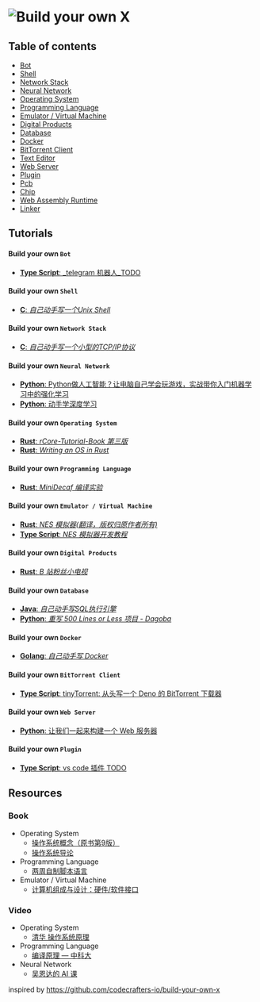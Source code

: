 # ![Build your own X](https://github.com/codecrafters-io/build-your-own-x/raw/master/feynman.png)

## Table of contents

* [Bot](#build-your-own-bot)
* [Shell](#build-your-own-shell)
* [Network Stack](#build-your-own-network-stack)
* [Neural Network](#build-your-own-neural-network)
* [Operating System](#build-your-own-operating-system)
* [Programming Language](#build-your-own-programming-language)
* [Emulator / Virtual Machine](#build-your-own-emulator--virtual-machine)
* [Digital Products](#build-your-own-digital-products)
* [Database](#build-your-own-database)
* [Docker](#build-your-own-docker)
* [BitTorrent Client](#build-your-own-bittorrent-client)
* [Text Editor](#build-your-own-text-editor)
* [Web Server](#build-your-own-web-server)
* [Plugin](#build-your-own-plugin)
* [Pcb](#build-your-own-pcb)
* [Chip](#build-your-own-chip)
* [Web Assembly Runtime](#build-your-own-webassembly-runtime)
* [Linker](#build-your-own-linker)

## Tutorials

#### Build your own `Bot`

* [**Type Script**: _telegram 机器人_TODO ](https://blog.buhe.dev/telegram-bot)

#### Build your own `Shell`

* [**C**: _自己动手写一个Unix Shell_](https://www.jxtxzzw.com/archives/3717)

#### Build your own `Network Stack`

* [**C**: _自己动手写一个小型的TCP/IP协议_](https://blog.csdn.net/clrmas/article/details/52843350)

#### Build your own `Neural Network`

* [**Python**:  Python做人工智能？让电脑自己学会玩游戏，实战带你入门机器学习中的强化学习](https://cloud.tencent.com/developer/article/1871200)
* [**Python**:  动手学深度学习](http://zh.gluon.ai/index.html)

#### Build your own `Operating System`

* [**Rust**: _rCore-Tutorial-Book 第三版_](https://rcore-os.github.io/rCore-Tutorial-Book-v3/index.html)
* [**Rust**: _Writing an OS in Rust_](https://os.phil-opp.com/zh-CN/)

#### Build your own `Programming Language`

* [**Rust**: _MiniDecaf 编译实验_](https://decaf-lang.github.io/minidecaf-tutorial/)

#### Build your own `Emulator / Virtual Machine`
* [**Rust**: _NES 模拟器(翻译，版权归原作者所有)_](https://blog.buhe.dev/nes)
* [**Type Script**: _NES 模拟器开发教程_](https://www.jianshu.com/p/d12426ebc2cb)

#### Build your own `Digital Products`

* [**Rust**: _B 站粉丝小电视_](https://blog.buhe.dev/b)

#### Build your own `Database`
* [**Java**: _自己动手写SQL执行引擎_](https://github.com/alchemystar/Freedom)
* [**Python**: _重写 500 Lines or Less 项目 - Dagoba_](https://shuhari.dev/blog/2022/02/500lines-rewrite-dagoba)

#### Build your own `Docker`
* [**Golang**: _自己动手写 Docker_](https://xie.infoq.cn/article/a34a85843a8d87b8044a05cbe)

#### Build your own `BitTorrent Client`
* [**Type Script**: tinyTorrent: 从头写一个 Deno 的 BitTorrent 下载器 ](https://cjting.me/2020/10/31/tinytorrent-a-deno-bt-downloader/)

#### Build your own `Web Server`
* [**Python**: 让我们一起来构建一个 Web 服务器 ](https://mozillazg.com/2015/06/let-us-build-a-web-server-part-1-zh-cn.html)

#### Build your own `Plugin`

* [**Type Script**: vs code 插件 TODO ](https://blog.buhe.dev/vs-code)

## Resources

### Book

* Operating System
  * [操作系统概念（原书第9版）](https://book.douban.com/subject/30297919/)
  * [操作系统导论](https://book.douban.com/subject/33463930/)
* Programming Language
  * [两周自制脚本语言](https://book.douban.com/subject/25908672/)
* Emulator / Virtual Machine
  * [计算机组成与设计：硬件/软件接口](https://book.douban.com/subject/35088440/)

### Video

* Operating System
  * [清华 操作系统原理](https://www.bilibili.com/video/BV1uW411f72n)
* Programming Language
  * [编译原理 — 中科大](https://www.bilibili.com/video/BV17W41187gL)
* Neural Network
  * [吴恩达的 AI 课](https://www.bilibili.com/video/BV1G64y1r71B)


inspired by https://github.com/codecrafters-io/build-your-own-x
